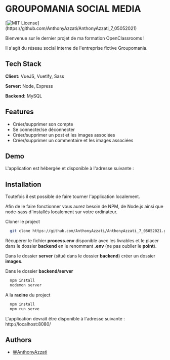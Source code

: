 
# GROUPOMANIA SOCIAL MEDIA
[![MIT License](https://img.shields.io/apm/l/atomic-design-ui.svg?)](https://github.com/AnthonyAzzati/AnthonyAzzati_7_05052021)

Bienvenue sur le dernier projet de ma formation OpenClassrooms !

Il s'agit du réseau social interne de l'entreprise fictive Groupomania.

## Tech Stack

**Client:** VueJS, Vuetify, Sass

**Server:** Node, Express

**Backend:** MySQL

  
## Features

- Créer/supprimer son compte
- Se connecter/se déconnecter
- Créer/supprimer un post et les images associées
- Créer/supprimer un commentaire et les images associées


  
## Demo

L'application est hébergée et disponible à l'adresse suivante :
  
## Installation

Toutefois il est possible de faire tourner l'application localement.

Afin de le faire fonctionner vous aurez besoin de NPM, de Node.js ainsi que node-sass d'installés localement sur votre ordinateur.

Cloner le project

```bash
  git clone https://github.com/AnthonyAzzati/AnthonyAzzati_7_05052021.git
```
    
Récupérer le fichier **process.env** disponible avec les livrables et le placer dans le dossier **backend** en le renommant **.env** (ne pas oublier le **point**).

Dans le dossier **server** (situé dans le dossier **backend**) créer un dossier **images**.

Dans le dossier **backend/server**
```bash
  npm install
  nodemon server
```

A la **racine** du project
```bash
  npm install
  npm run serve
```

L'application devraît être disponible à l'adresse suivante :
http://localhost:8080/
## Authors

- [@AnthonyAzzati](https://github.com/AnthonyAzzati/)

  
